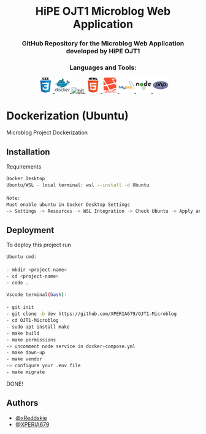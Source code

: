 <h1 align="center">HiPE OJT1 Microblog Web Application</h1>
<h3 align="center">GitHub Repository for the Microblog Web Application developed by HiPE OJT1</h3>

<h3 align="center">Languages and Tools:</h3>
<p align="center"> <a href="https://www.w3schools.com/css/" target="_blank" rel="noreferrer"> <img src="https://raw.githubusercontent.com/devicons/devicon/master/icons/css3/css3-original-wordmark.svg" alt="css3" width="40" height="40"/> </a> <a href="https://www.docker.com/" target="_blank" rel="noreferrer"> <img src="https://raw.githubusercontent.com/devicons/devicon/master/icons/docker/docker-original-wordmark.svg" alt="docker" width="40" height="40"/> </a> <a href="https://git-scm.com/" target="_blank" rel="noreferrer"> <img src="https://www.vectorlogo.zone/logos/git-scm/git-scm-icon.svg" alt="git" width="40" height="40"/> </a> <a href="https://www.w3.org/html/" target="_blank" rel="noreferrer"> <img src="https://raw.githubusercontent.com/devicons/devicon/master/icons/html5/html5-original-wordmark.svg" alt="html5" width="40" height="40"/> </a> <a href="https://laravel.com/" target="_blank" rel="noreferrer"> <img src="https://raw.githubusercontent.com/devicons/devicon/master/icons/laravel/laravel-plain-wordmark.svg" alt="laravel" width="40" height="40"/> </a> <a href="https://www.mysql.com/" target="_blank" rel="noreferrer"> <img src="https://raw.githubusercontent.com/devicons/devicon/master/icons/mysql/mysql-original-wordmark.svg" alt="mysql" width="40" height="40"/> </a> <a href="https://nodejs.org" target="_blank" rel="noreferrer"> <img src="https://raw.githubusercontent.com/devicons/devicon/master/icons/nodejs/nodejs-original-wordmark.svg" alt="nodejs" width="40" height="40"/> </a> <a href="https://www.php.net" target="_blank" rel="noreferrer"> <img src="https://raw.githubusercontent.com/devicons/devicon/master/icons/php/php-original.svg" alt="php" width="40" height="40"/> </a> </p>


# Dockerization (Ubuntu)

Microblog Project Dockerization


## Installation

Requirements

```bash
Docker Desktop
Ubuntu/WSL - local terminal: wsl --install -d Ubuntu

Note:
Must enable ubuntu in Docker Desktop Settings
-> Settings -> Resources -> WSL Integration -> Check Ubuntu -> Apply and Restart

```
    
## Deployment

To deploy this project run
```bash
Ubuntu cmd:

- mkdir <project-name>
- cd <project-name>
- code .
```
```bash
Vscode terminal(bash):

- git init
- git clone -b dev https://github.com/XPERIA679/OJT1-Microblog
- cd OJT1-Microblog
- sudo apt install make
- make build 
- make permissions
-> uncomment node service in docker-compose.yml
- make down-up
- make vendor
-> configure your .env file
- make migrate
```
DONE!
## Authors

- [@xReddskie](https://www.github.com/xReddskie)
- [@XPERIA679](https://www.github.com/XPERIA679)
